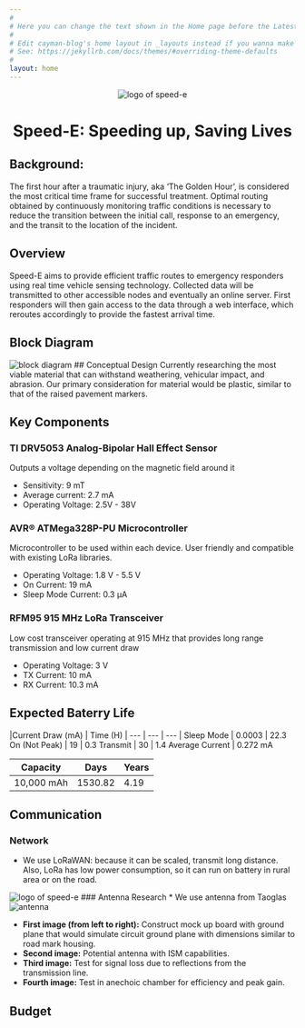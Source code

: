 ```yaml
---
#
# Here you can change the text shown in the Home page before the Latest Posts section.
#
# Edit cayman-blog's home layout in _layouts instead if you wanna make some changes
# See: https://jekyllrb.com/docs/themes/#overriding-theme-defaults
#
layout: home
---
```

<center><img src="https://raw.githubusercontent.com/Goodfellas15/Goodfellas15.github.io/master/speed-e%20logo.jpg" alt="logo of speed-e" style="max-width:40%;"/></center>

<h1 align="center"> Speed-E: Speeding up, Saving Lives </h1>

## Background:
The first hour after a traumatic injury, aka ‘The Golden Hour’, is considered the most critical time frame for successful treatment. Optimal routing obtained by continuously monitoring traffic conditions is necessary to reduce the transition between the initial call, response to an emergency, and the transit to the location of the incident.

## Overview
Speed-E aims to provide efficient traffic routes to emergency responders using real time vehicle sensing technology. Collected data will be transmitted to other accessible nodes and eventually an online server. First responders will then gain access to the data through a web interface, which reroutes accordingly to provide the fastest arrival time.
## Block Diagram
<img src="https://raw.githubusercontent.com/Goodfellas15/Goodfellas15.github.io/master/block_diagram.png" alt="block diagram" style="max-width:100%;"/>
## Conceptual Design
Currently researching the most viable material that can withstand weathering, vehicular impact, and  abrasion. Our primary consideration for material would be plastic, similar to that of the raised pavement markers.

## Key Components
### TI DRV5053 Analog-Bipolar Hall Effect Sensor
Outputs a voltage depending on the magnetic field around it
* Sensitivity: 9 mT
* Average current: 2.7 mA
* Operating Voltage: 2.5V - 38V

### AVR® ATMega328P-PU Microcontroller
Microcontroller to be used within each device. User friendly and compatible with existing LoRa libraries.
* Operating Voltage: 1.8 V - 5.5 V
* On Current: 19 mA
* Sleep Mode Current: 0.3 µA

### RFM95 915 MHz LoRa Transceiver
Low cost transceiver operating at 915 MHz that provides long range transmission and low current draw
* Operating Voltage: 3 V
* TX Current: 10 mA 
* RX Current: 10.3 mA

## Expected Baterry Life
  
  |Current Draw (mA) | Time (H) |
--- | --- | --- |
Sleep Mode | 0.0003 | 22.3
On (Not Peak) | 19 | 0.3
Transmit | 30 | 1.4
Average Current | 0.272 mA


Capacity | Days | Years
--- | --- | ---
10,000 mAh | 1530.82 | 4.19

## Communication
### Network
* We use LoRaWAN: because it can be scaled, transmit long distance. Also, LoRa has low power consumption, so it can run on battery in rural area or on the road.
<img src="https://raw.githubusercontent.com/Goodfellas15/Goodfellas15.github.io/master/network50.png" alt="logo of speed-e" />
### Antenna Research
* We use antenna from Taoglas
<img src="https://raw.githubusercontent.com/Goodfellas15/Goodfellas15.github.io/master/testingAntenna50.png" alt="antenna"/>

* __First image (from left to right):__  Construct mock up board with ground plane that would simulate circuit ground plane with dimensions similar to road mark housing.
* __Second image:__  Potential antenna with ISM capabilities.
* __Third image:__  Test for signal loss due to reflections from the transmission line.
* __Fourth image:__  Test in anechoic chamber for efficiency and peak gain.
## Budget
